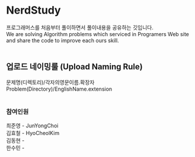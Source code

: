 # NerdStudy
프로그래머스를 처음부터 풀이하면서 풀이내용을 공유하는 깃입니다.</br>
We are solving Algorithm problems which serviced in Programers Web site and share the code to improve each ours skill.</br>
</br>

## 업로드 네이밍룰 (Upload Naming Rule)
문제명(디렉토리)/각자의영문이름.확장자</br>
Problem(Directory)/EnglishName.extension</br>
</br>

### 참여인원
최준영 - JunYongChoi </br>
김효철 - HyoCheolKim </br>
김동현 -</br>
한수민 -</br>
